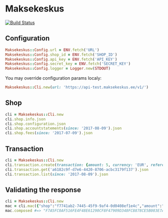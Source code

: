 # Maksekeskus

[![Build Status](https://semaphoreci.com/api/v1/shlima/maksekeskus/branches/master/badge.svg)](https://semaphoreci.com/shlima/maksekeskus)

## Configuration

```ruby
Maksekeskus::Config.url = ENV.fetch('URL')
Maksekeskus::Config.shop_id = ENV.fetch('SHOP_ID')
Maksekeskus::Config.api_key = ENV.fetch('API_KEY')
Maksekeskus::Config.secret_key = ENV.fetch('SECRET_KEY')
Maksekeskus::Config.logger = Logger.new(STDOUT)
````

You may override configuration params localy: 

```ruby
Maksekeskus::Cli.new(url: 'https://api-test.maksekeskus.ee/v1/')
```

## Shop

```ruby
cli = Maksekeskus::Cli.new
cli.shop.info.json
cli.shop.configuration.json
cli.shop.accountstatements(since: '2017-08-09').json
cli.shop.fees(since: '2017-07-09').json
````

## Transaction

```ruby
cli = Maksekeskus::Cli.new
cli.transaction.create(transaction: {amount: 5, currency: 'EUR', reference: '123abc'}, customer: {email: 'cusotmer@exaomle.com', ip: '80.235.22.114'}).json
cli.transaction.get('a6182c9f-d7e6-4420-8706-acbc3179f137').json
cli.transaction.list(since: '2017-08-09').json
````

## Validating the response

```ruby
cli = Maksekeskus::Cli.new
mac = cli.mac({"shop":"f7741ab2-7445-45f9-9af4-0d0408ef1e4c","amount":"12.95","reference":"123abc","country":"ee","locale":"et"})
mac.composed #=> "F7A5FC0AF516FE4F48E61290CF8F47909D348FC8878CE5B003E7A104DFB38FD4E24E5EE5668057CC9495320432F20528FFE040FCC75617B574D0E40443C1EF00"
```
